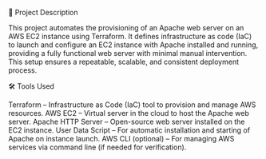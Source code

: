 📄 Project Description

This project automates the provisioning of an Apache web server on an AWS EC2 instance using Terraform. It defines infrastructure as code (IaC) to launch and configure an EC2 instance with Apache installed and running, providing a fully functional web server with minimal manual intervention. This setup ensures a repeatable, scalable, and consistent deployment process.

🛠️ Tools Used

Terraform – Infrastructure as Code (IaC) tool to provision and manage AWS resources.
AWS EC2 – Virtual server in the cloud to host the Apache web server.
Apache HTTP Server – Open-source web server installed on the EC2 instance.
User Data Script – For automatic installation and starting of Apache on instance launch.
AWS CLI (optional) – For managing AWS services via command line (if needed for verification).
